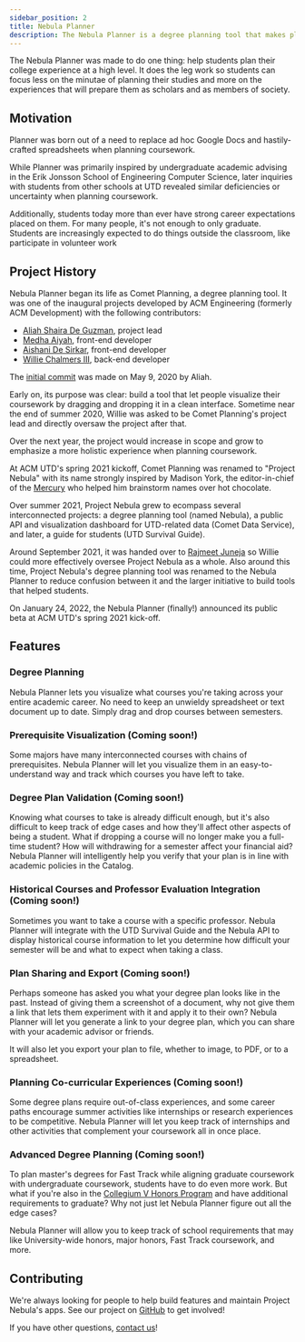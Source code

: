 ```yaml
---
sidebar_position: 2
title: Nebula Planner
description: The Nebula Planner is a degree planning tool that makes planning and tracking coursework intuitive and simple.
---
```


The Nebula Planner was made to do one thing: help students plan their college
experience at a high level. It does the leg work so students can focus less on
the minutae of planning their studies and more on the experiences that will
prepare them as scholars and as members of society.

## Motivation

Planner was born out of a need to replace ad hoc Google Docs and hastily-crafted
spreadsheets when planning coursework.

While Planner was primarily inspired by undergraduate academic advising in the
Erik Jonsson School of Engineering Computer Science, later inquiries with
students from other schools at UTD revealed similar deficiencies or uncertainty
when planning coursework.

Additionally, students today more than ever have strong career expectations
placed on them. For many people, it's not enough to only graduate. Students are
increasingly expected to do things outside the classroom, like participate in
volunteer work

## Project History

Nebula Planner began its life as Comet Planning, a degree planning tool. It was
one of the inaugural projects developed by ACM Engineering (formerly ACM
Development) with the following contributors:

- [Aliah Shaira De Guzman](https://www.linkedin.com/in/aliahdg), project lead
- [Medha Aiyah](https://www.linkedin.com/in/medha-aiyah), front-end developer
- [Aishani De Sirkar](https://www.linkedin.com/in/aishanids), front-end developer
- [Willie Chalmers III](https://www.linkedin.com/in/willie-chalmers-iii), back-end developer

The [initial commit](https://github.com/UTDNebula/planner/commit/99e6e0b4d975a917a092537e36b368695f9bc8b6)
was made on May 9, 2020 by Aliah.

Early on, its purpose was clear: build a tool that let people visualize their
coursework by dragging and dropping it in a clean interface. Sometime near the
end of summer 2020, Willie was asked to be Comet Planning's project lead and
directly oversaw the project after that.

Over the next year, the project would increase in scope and grow to emphasize
a more holistic experience when planning coursework.

At ACM UTD's spring 2021 kickoff, Comet Planning was renamed to "Project
Nebula" with its name strongly inspired by Madison York, the editor-in-chief
of the [Mercury](https://utdmercury.com) who helped him brainstorm names over
hot chocolate.

Over summer 2021, Project Nebula grew to ecompass several interconnected
projects: a degree planning tool (named Nebula), a public API and visualization
dashboard for UTD-related data (Comet Data Service), and later, a guide for
students (UTD Survival Guide).

Around September 2021, it was handed over to [Rajmeet Juneja](https://www.linkedin.com/in/rajmeetjuneja/)
so Willie could more effectively oversee Project Nebula as a whole. Also around
this time, Project Nebula's degree planning tool was renamed to the Nebula
Planner to reduce confusion between it and the larger initiative to build
tools that helped students.

On January 24, 2022, the Nebula Planner (finally!) announced its public beta at
ACM UTD's spring 2021 kick-off.

## Features

### Degree Planning

Nebula Planner lets you visualize what courses you're taking across your entire
academic career. No need to keep an unwieldy spreadsheet or text document up to
date. Simply drag and drop courses between semesters.

### Prerequisite Visualization (Coming soon!)

Some majors have many interconnected courses with chains of prerequisites.
Nebula Planner will let you visualize them in an easy-to-understand way and
track which courses you have left to take.

### Degree Plan Validation (Coming soon!)

Knowing what courses to take is already difficult enough, but it's also
difficult to keep track of edge cases and how they'll affect other aspects of
being a student. What if dropping a course will no longer make you a full-time
student? How will withdrawing for a semester affect your financial aid? Nebula
Planner will intelligently help you verify that your plan is in line with academic
policies in the Catalog.

### Historical Courses and Professor Evaluation Integration (Coming soon!)

Sometimes you want to take a course with a specific professor. Nebula Planner
will integrate with the UTD Survival Guide and the Nebula API to display
historical course information to let you determine how difficult your semester
will be and what to expect when taking a class.

### Plan Sharing and Export (Coming soon!)

Perhaps someone has asked you what your degree plan looks like in the past.
Instead of giving them a screenshot of a document, why not give them a link
that lets them experiment with it and apply it to their own? Nebula Planner will
let you generate a link to your degree plan, which you can share with your
academic advisor or friends.

It will also let you export your plan to file, whether to image, to PDF, or to a
spreadsheet.

### Planning Co-curricular Experiences (Coming soon!)

Some degree plans require out-of-class experiences, and some career paths
encourage summer activities like internships or research experiences to be
competitive. Nebula Planner will let you keep track of internships and other
activities that complement your coursework all in once place.

### Advanced Degree Planning (Coming soon!)

To plan master's degrees for Fast Track while aligning graduate coursework with
undergraduate coursework, students have to do even more work. But what if you're
also in the [Collegium V Honors Program](https://honors.utdallas.edu/cv) and
have additional requirements to graduate? Why not just let Nebula Planner figure
out all the edge cases?

Nebula Planner will allow you to keep track of school requirements that may
like University-wide honors, major honors, Fast Track coursework, and more.

## Contributing

We're always looking for people to help build features and maintain Project
Nebula's apps. See our project on [GitHub](https://github.com/UTDNebula/planner)
to get involved!

If you have other questions, [contact us](/contact)!
